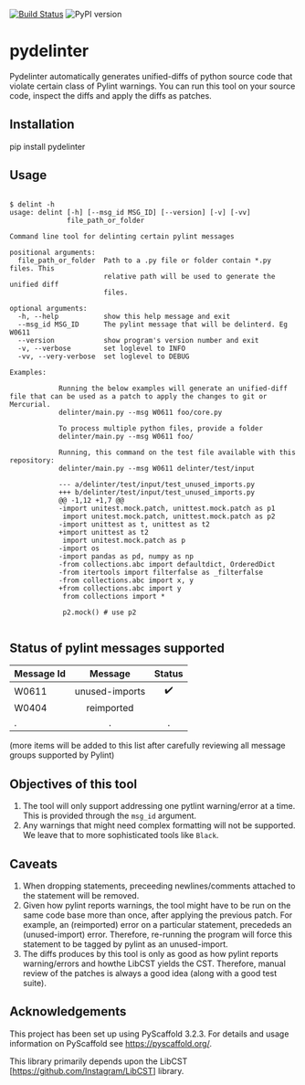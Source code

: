 [![Build Status](https://travis-ci.org/gdevanla/pydelinter.svg?branch=master)](https://travis-ci.org/gdevanla/pydelinter)
![PyPI version](https://badge.fury.io/py/pydelinter.svg)

# pydelinter

Pydelinter automatically generates unified-diffs of python source code that violate certain class of Pylint warnings.  You can run this tool on your source code, inspect the diffs and apply the diffs as patches.

## Installation

pip install pydelinter


## Usage

``` shell

$ delint -h
usage: delint [-h] [--msg_id MSG_ID] [--version] [-v] [-vv]
              file_path_or_folder

Command line tool for delinting certain pylint messages

positional arguments:
  file_path_or_folder  Path to a .py file or folder contain *.py files. This
                       relative path will be used to generate the unified diff
                       files.

optional arguments:
  -h, --help           show this help message and exit
  --msg_id MSG_ID      The pylint message that will be delinterd. Eg W0611
  --version            show program's version number and exit
  -v, --verbose        set loglevel to INFO
  -vv, --very-verbose  set loglevel to DEBUG

Examples:

            Running the below examples will generate an unified-diff file that can be used as a patch to apply the changes to git or Mercurial.
            delinter/main.py --msg W0611 foo/core.py

            To process multiple python files, provide a folder
            delinter/main.py --msg W0611 foo/

            Running, this command on the test file available with this repository:
            delinter/main.py --msg W0611 delinter/test/input

            --- a/delinter/test/input/test_unused_imports.py
            +++ b/delinter/test/input/test_unused_imports.py
            @@ -1,12 +1,7 @@
            -import unitest.mock.patch, unittest.mock.patch as p1
             import unitest.mock.patch, unittest.mock.patch as p2
            -import unittest as t, unittest as t2
            +import unittest as t2
             import unitest.mock.patch as p
            -import os
            -import pandas as pd, numpy as np
            -from collections.abc import defaultdict, OrderedDict
            -from itertools import filterfalse as _filterfalse
            -from collections.abc import x, y
            +from collections.abc import y
             from collections import *

             p2.mock() # use p2


```


## Status of pylint messages supported


| Message Id |  Message | Status  |
|------------|:--------:|:-------:|
| W0611 | unused-imports | :heavy_check_mark: |
| W0404 | reimported | |
|.|.|.|

(more items will be added to this list after carefully reviewing all message groups supported by Pylint)

## Objectives of this tool

1. The tool will only support addressing one pytlint warning/error at a time. This is provided through the `msg_id` argument.
2. Any warnings that might need complex formatting will not be supported. We leave that to more sophisticated tools like ```Black```.

## Caveats

1. When dropping statements, preceeding newlines/comments attached to the statement will be removed.
2. Given how pylint reports warnings, the tool might have to be run on the same code base more than once, after applying the previous patch. For example, an (reimported) error on a particular statement, precededs an (unused-import) error. Therefore, re-running the program will force this statement to be tagged by pylint as an unused-import.
3. The diffs produces by this tool is only as good as how pylint reports warning/errors and howthe LibCST yields the CST. Therefore, manual review of the patches is always a good idea (along with a good test suite).

## Acknowledgements

This project has been set up using PyScaffold 3.2.3. For details and usage
information on PyScaffold see https://pyscaffold.org/.


This library primarily depends upon the LibCST [https://github.com/Instagram/LibCST] library.

